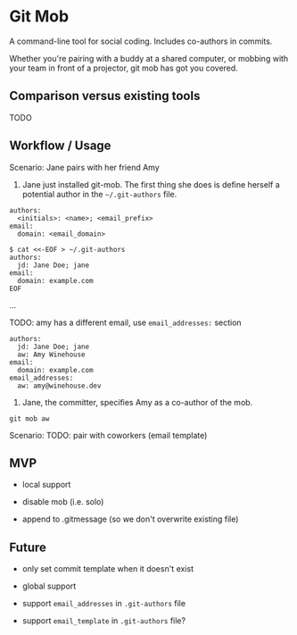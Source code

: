 # Git Mob

A command-line tool for social coding. Includes co-authors in commits.

Whether you're pairing with a buddy at a shared computer, or mobbing with your
team in front of a projector, git mob has got you covered.

## Comparison versus existing tools

TODO

## Workflow / Usage

Scenario: Jane pairs with her friend Amy

1. Jane just installed git-mob. The first thing she does is define herself a potential author in the `~/.git-authors` file.

```
authors:
  <initials>: <name>; <email_prefix>
email:
  domain: <email_domain>
```

```
$ cat <<-EOF > ~/.git-authors
authors:
  jd: Jane Doe; jane
email:
  domain: example.com
EOF
```

...

TODO: amy has a different email, use `email_addresses:` section

```
authors:
  jd: Jane Doe; jane
  aw: Amy Winehouse
email:
  domain: example.com
email_addresses:
  aw: amy@winehouse.dev
```

1. Jane, the committer, specifies Amy as a co-author of the mob.

```
git mob aw
```

Scenario: TODO: pair with coworkers (email template)

## MVP

* local support

* disable mob (i.e. solo)

* append to .gitmessage (so we don't overwrite existing file)

## Future

* only set commit template when it doesn't exist

* global support

* support `email_addresses` in `.git-authors` file

* support `email_template` in `.git-authors` file?
